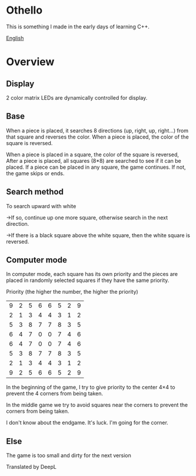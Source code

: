 # Othello
This is something I made in the early days of learning C++.

[English](/en.md)

# Overview

## Display

2 color matrix LEDs are dynamically controlled for display.

## Base

When a piece is placed, it searches 8 directions (up, right, up, right...) from that square and reverses the color. When a piece is placed, the color of the square is reversed.

When a piece is placed in a square, the color of the square is reversed,
After a piece is placed, all squares (8*8) are searched to see if it can be placed.
If a piece can be placed in any square, the game continues. If not, the game skips or ends.

## Search method

To search upward with white

->If so, continue up one more square, otherwise search in the next direction.

->If there is a black square above the white square, then the white square is reversed.

## Computer mode

In computer mode, each square has its own priority and the pieces are placed in randomly selected squares if they have the same priority.

Priority (the higher the number, the higher the priority)

|   |   |   |   |   |   |   |   |
| - | - | - | - | - | - | - | - |
| 9 | 2 | 5 | 6 | 6 | 5 | 2 | 9 |
| 2 | 1 | 3 | 4 | 4 | 3 | 1 | 2 |
| 5 | 3 | 8 | 7 | 7 | 8 | 3 | 5 |
| 6 | 4 | 7 | 0 | 0 | 7 | 4 | 6 |
| 6 | 4 | 7 | 0 | 0 | 7 | 4 | 6 |
| 5 | 3 | 8 | 7 | 7 | 8 | 3 | 5 |
| 2 | 1 | 3 | 4 | 4 | 3 | 1 | 2 |
| 9 | 2 | 5 | 6 | 6 | 5 | 2 | 9 |

In the beginning of the game, I try to give priority to the center 4×4 to prevent the 4 corners from being taken.

In the middle game we try to avoid squares near the corners to prevent the corners from being taken.

I don't know about the endgame. It's luck. I'm going for the corner.

## Else

The game is too small and dirty for the next version

Translated by DeepL
